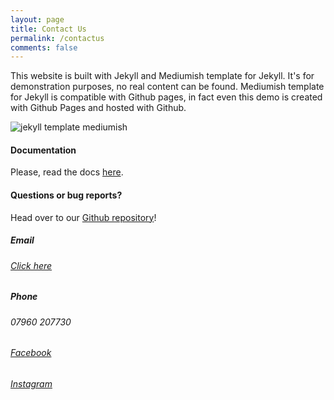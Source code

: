 ```yaml
---
layout: page
title: Contact Us
permalink: /contactus
comments: false
---
```


<div class="row justify-content-between">
<div class="col-md-8 pr-5">

<p>This website is built with Jekyll and Mediumish template for Jekyll. It's for demonstration purposes, no real content can be found. Mediumish template for Jekyll is compatible with Github pages, in fact even this demo is created with Github Pages and hosted with Github.</p>

<p class="mb-5"><img class="shadow-lg" src="{{site.baseurl}}/assets/images/mediumish-jekyll-template.png" alt="jekyll template mediumish" /></p>
<h4>Documentation</h4>

<p>Please, read the docs <a href="https://bootstrapstarter.com/bootstrap-templates/template-mediumish-bootstrap-jekyll/">here</a>.</p>

<h4>Questions or bug reports?</h4>

<p>Head over to our <a href="https://github.com/kirankumargosu/lmlandscapes">Github repository</a>!</p>

</div>

<div class="col-md-4">

<div class="sticky-top sticky-top-80">
<h5> <i class="fab fa-envelope"></i> Email </h5> <h6> <a href="mailto:lloyd-1994@hotmail.com">Click here</a> </h6>
<h5> <i class="fab fa-phone"></i> Phone <h5> <h6> 07960 207730 </h6>
<h5> <i class="fab fa-facebook"></i> <h5> <h6> <a href="{{ site.fburl }}" > Facebook </a> </h6>
<h5> <i class="fab fa-instagram"></i> <h5> <h6> <a href="{{ site.instaurl }}" > Instagram </a> </h6>


<!-- <h5>Email</h5> <h3> <a href="mailto:lloyd-1994@hotmail.com">Click here</a> </h3>
<h5>Phone Number</h5> <h3>07960 207730 </h3> -->

<!--
<p>Thank you for your support! Your donation helps me to maintain and improve <a target="_blank" href="https://github.com/kirankumargosu/lmlandscapes">Mediumish <i class="fab fa-github"></i></a>.</p>

<a target="_blank" href="https://www.wowthemes.net/donate/" class="btn btn-danger">Buy me a coffee</a> <a target="_blank" href="https://bootstrapstarter.com/bootstrap-templates/template-mediumish-bootstrap-jekyll/" class="btn btn-warning">Documentation</a>
-->

</div>
</div>
</div>
